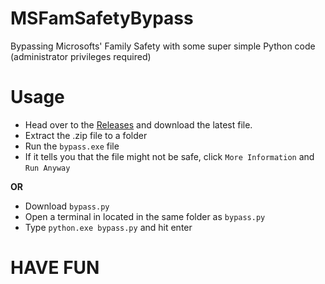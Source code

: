 # MSFamSafetyBypass
Bypassing Microsofts' Family Safety with some super simple Python code (administrator privileges required)

# Usage
- Head over to the [Releases](https://github.com/RafaeloxMC/MSFamSafetyBypass/releases/) and download the latest file.
- Extract the .zip file to a folder
- Run the `bypass.exe` file
- If it tells you that the file might not be safe, click `More Information` and `Run Anyway`

**OR**

- Download `bypass.py`
- Open a terminal in located in the same folder as `bypass.py`
- Type `python.exe bypass.py` and hit enter

# HAVE FUN

